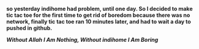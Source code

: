 **so yesterday indihome had problem, until one day. So I decided to make tic tac toe for the first time to get rid of boredom because there was no network, 
finally tic tac toe ran 10 minutes later, and had to wait a day to pushed in github.**

_**Without Allah I Am Nothing, Without indihome I Am Boring**_
